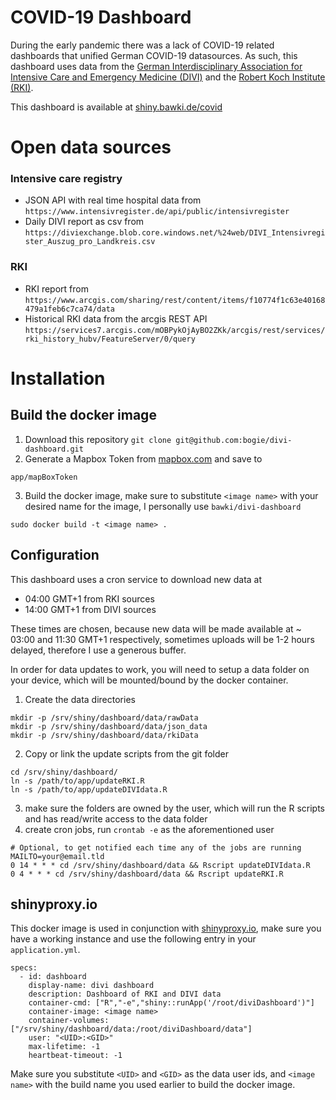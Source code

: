 # COVID-19 Dashboard

During the early pandemic there was a lack of COVID-19 related dashboards that unified German COVID-19 datasources.
As such, this dashboard uses data from the [German Interdisciplinary Association for Intensive Care and Emergency Medicine (DIVI)](https://www.divi.de/) and the [Robert Koch Institute (RKI)](https://www.rki.de/EN/Home/homepage_node.html).

This dashboard is available at [shiny.bawki.de/covid](https://shiny.bawki.de/covid/)

# Open data sources

### Intensive care registry

- JSON API with real time hospital data from `https://www.intensivregister.de/api/public/intensivregister`
- Daily DIVI report as csv from `https://diviexchange.blob.core.windows.net/%24web/DIVI_Intensivregister_Auszug_pro_Landkreis.csv`
### RKI
- RKI report from `https://www.arcgis.com/sharing/rest/content/items/f10774f1c63e40168479a1feb6c7ca74/data`
- Historical RKI data from the arcgis REST API `https://services7.arcgis.com/mOBPykOjAyBO2ZKk/arcgis/rest/services/rki_history_hubv/FeatureServer/0/query`


# Installation

## Build the docker image

1. Download this repository
`git clone git@github.com:bogie/divi-dashboard.git`
2. Generate a Mapbox Token from [mapbox.com](https://docs.mapbox.com/help/glossary/access-token/) and save to
```
app/mapBoxToken
```
3. Build the docker image, make sure to substitute `<image name>` with your desired name for the image, I personally use `bawki/divi-dashboard`
```
sudo docker build -t <image name> .
```

## Configuration

This dashboard uses a cron service to download new data at

- 04:00 GMT+1 from RKI sources
- 14:00 GMT+1 from DIVI sources

These times are chosen, because new data will be made available at ~ 03:00 and 11:30 GMT+1 respectively, sometimes uploads will be 1-2 hours delayed, therefore I use a generous buffer.

In order for data updates to work, you will need to setup a data folder on your device, which will be mounted/bound by the docker container.

1. Create the data directories
```
mkdir -p /srv/shiny/dashboard/data/rawData
mkdir -p /srv/shiny/dashboard/data/json_data
mkdir -p /srv/shiny/dashboard/data/rkiData
```
2. Copy or link the update scripts from the git folder
```
cd /srv/shiny/dashboard/
ln -s /path/to/app/updateRKI.R
ln -s /path/to/app/updateDIVIdata.R
```
3. make sure the folders are owned by the user, which will run the R scripts and has read/write access to the data folder
4. create cron jobs, run `crontab -e` as the aforementioned user
```
# Optional, to get notified each time any of the jobs are running
MAILTO=your@email.tld
0 14 * * * cd /srv/shiny/dashboard/data && Rscript updateDIVIdata.R
0 4 * * * cd /srv/shiny/dashboard/data && Rscript updateRKI.R
```



## shinyproxy.io

This docker image is used in conjunction with [shinyproxy.io](https://shinyproxy.io/), make sure you have a working instance and use the following entry in your `application.yml`.

```
specs:
  - id: dashboard
    display-name: divi dashboard
    description: Dashboard of RKI and DIVI data
    container-cmd: ["R","-e","shiny::runApp('/root/diviDashboard')"]
    container-image: <image name>
    container-volumes: ["/srv/shiny/dashboard/data:/root/diviDashboard/data"]
    user: "<UID>:<GID>"
    max-lifetime: -1
    heartbeat-timeout: -1
```

Make sure you substitute `<UID>` and `<GID>` as the data user ids, and `<image name>` with the build name you used earlier to build the docker image.
